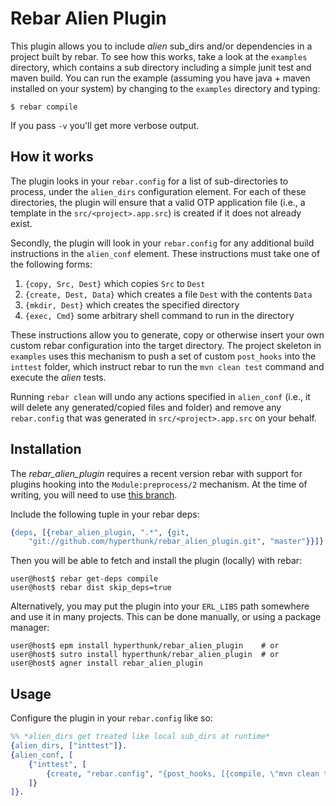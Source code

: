 # Rebar Alien Plugin

This plugin allows you to include *alien* sub_dirs and/or dependencies in a
project built by rebar. To see how this works, take a look at the `examples`
directory, which contains a sub directory including a simple junit test and
maven build. You can run the example (assuming you have java + maven installed
on your system) by changing to the `examples` directory and typing:

    $ rebar compile

If you pass `-v` you'll get more verbose output.

## How it works

The plugin looks in your `rebar.config` for a list of sub-directories to process,
under the `alien_dirs` configuration element. For each of these directories, the
plugin will ensure that a valid OTP application file (i.e., a template in the
`src/<project>.app.src`) is created if it does not already exist.

Secondly, the plugin will look in your `rebar.config` for any additional build
instructions in the `alien_conf` element. These instructions must take one of the
following forms:

1. `{copy, Src, Dest}` which copies `Src` to `Dest`
2. `{create, Dest, Data}` which creates a file `Dest` with the contents `Data`
3. `{mkdir, Dest}` which creates the specified directory
4. `{exec, Cmd}` some arbitrary shell command to run in the directory

These instructions allow you to generate, copy or otherwise insert your own custom
rebar configuration into the target directory. The project skeleton in `examples`
uses this mechanism to push a set of custom `post_hooks` into the `inttest` folder,
which instruct rebar to run the `mvn clean test` command and execute the *alien*
tests.

Running `rebar clean` will undo any actions specified in `alien_conf` (i.e., it
will delete any generated/copied files and folder) and remove any `rebar.config`
that was generated in `src/<project>.app.src` on your behalf.

## Installation

The *rebar_alien_plugin* requires a recent version rebar with support for plugins
hooking into the `Module:preprocess/2` mechanism. At the time of writing, you will
need to use [this branch](https://github.com/hyperthunk/rebar/tree/first-class-plugins).

Include the following tuple in your rebar deps:

```erlang
{deps, [{rebar_alien_plugin, ".*", {git,
    "git://github.com/hyperthunk/rebar_alien_plugin.git", "master"}}]}.
```

Then you will be able to fetch and install the plugin (locally) with rebar:

    user@host$ rebar get-deps compile
    user@host$ rebar dist skip_deps=true

Alternatively, you may put the plugin into your `ERL_LIBS` path somewhere and
use it in many projects. This can be done manually, or using a package manager:

    user@host$ epm install hyperthunk/rebar_alien_plugin    # or
    user@host$ sutro install hyperthunk/rebar_alien_plugin  # or
    user@host$ agner install rebar_alien_plugin

## Usage

Configure the plugin in your `rebar.config` like so:

```erlang
%% *alien_dirs get treated like local sub_dirs at runtime*
{alien_dirs, ["inttest"]}.
{alien_conf, [
    {"inttest", [
        {create, "rebar.config", "{post_hooks, [{compile, \"mvn clean test\"}]}."}
    ]}
]}.
```
